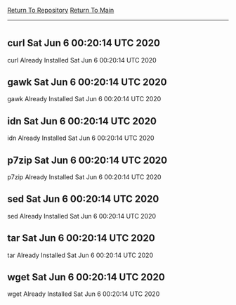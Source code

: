 [Return To Repository](https://github.com/deathbybandaid/piholeparser/)
[Return To Main](https://github.com/deathbybandaid/piholeparser/blob/master/RecentRunLogs/Mainlog.md)
____________________________________
# 
## curl Sat Jun  6 00:20:14 UTC 2020
curl Already Installed Sat Jun  6 00:20:14 UTC 2020
## gawk Sat Jun  6 00:20:14 UTC 2020
gawk Already Installed Sat Jun  6 00:20:14 UTC 2020
## idn Sat Jun  6 00:20:14 UTC 2020
idn Already Installed Sat Jun  6 00:20:14 UTC 2020
## p7zip Sat Jun  6 00:20:14 UTC 2020
p7zip Already Installed Sat Jun  6 00:20:14 UTC 2020
## sed Sat Jun  6 00:20:14 UTC 2020
sed Already Installed Sat Jun  6 00:20:14 UTC 2020
## tar Sat Jun  6 00:20:14 UTC 2020
tar Already Installed Sat Jun  6 00:20:14 UTC 2020
## wget Sat Jun  6 00:20:14 UTC 2020
wget Already Installed Sat Jun  6 00:20:14 UTC 2020
